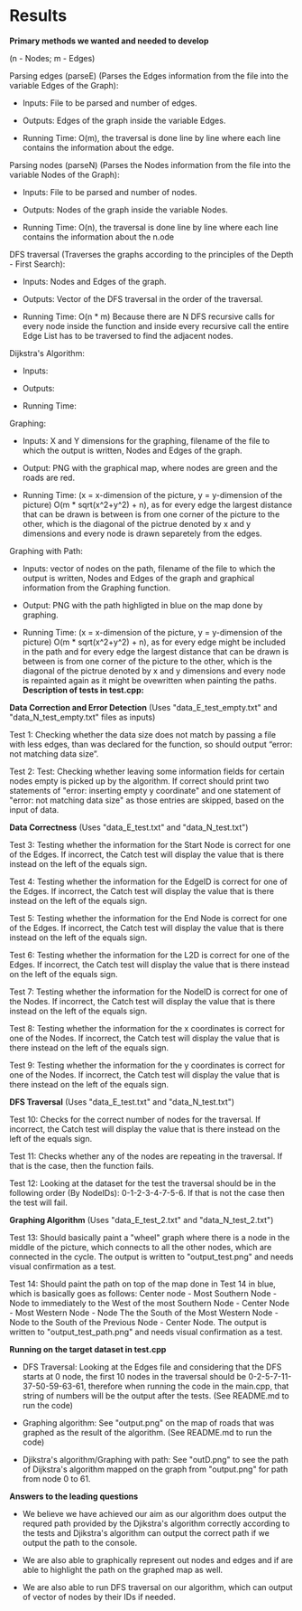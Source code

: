 # Results 

**Primary methods we wanted and needed to develop**

(n - Nodes; m - Edges)

Parsing edges (parseE) (Parses the Edges information from the file into the variable Edges of the Graph):

- Inputs: File to be parsed and number of edges.

- Outputs: Edges of the graph inside the variable Edges.

- Running Time: O(m), the traversal is done line by line where each line contains the information about the edge.

Parsing nodes (parseN) (Parses the Nodes information from the file into the variable Nodes of the Graph):

- Inputs: File to be parsed and number of nodes.

- Outputs: Nodes of the graph inside the variable Nodes.

- Running Time: O(n), the traversal is done line by line where each line contains the information about the n.ode

DFS traversal (Traverses the graphs according to the principles of the Depth - First Search):

- Inputs: Nodes and Edges of the graph.

- Outputs: Vector of the DFS traversal in the order of the traversal.

- Running Time: O(n * m) Because there are N DFS recursive calls for every node inside the function and inside every recursive call the entire Edge List has to be traversed to find the adjacent nodes.

Dijkstra's Algorithm:

- Inputs:

- Outputs:

- Running Time: 

Graphing:

- Inputs: X and Y dimensions for the graphing, filename of the file to which the output is written, Nodes and Edges of the graph.

- Output: PNG with the graphical map, where nodes are green and the roads are red.

- Running Time: (x = x-dimension of the picture, y = y-dimension of the picture) O(m * sqrt(x^2+y^2) + n), as for every edge the largest distance that can be drawn is between is from one corner of the picture to the other, which is the diagonal of the pictrue denoted by x and y dimensions and every node is drawn separetely from the edges.

Graphing with Path:

- Inputs: vector of nodes on the path, filename of the file to which the output is written, Nodes and Edges of the graph and graphical information from the Graphing function.

- Output: PNG with the path highligted in blue on the map done by graphing.

- Running Time: (x = x-dimension of the picture, y = y-dimension of the picture) O(m * sqrt(x^2+y^2) + n), as for every edge might be included in the path and for every edge the largest distance that can be drawn is between is from one corner of the picture to the other, which is the diagonal of the pictrue denoted by x and y dimensions and every node is repainted again as it might be ovewritten when painting the paths.
**Description of tests in test.cpp:**

**Data Correction and Error Detection** (Uses "data_E_test_empty.txt" and "data_N_test_empty.txt" files as inputs)

Test 1: Checking whether the data size does not match by passing a file with less edges, than was declared for the function, so should output “error: not matching data size”.

Test 2: Test: Checking whether leaving some information fields for certain nodes empty is picked up by the algorithm. If correct should print two statements of "error: inserting empty y coordinate" and one statement of "error: not matching data size" as those entries are skipped, based on the input of data.

**Data Correctness** (Uses "data_E_test.txt" and "data_N_test.txt")

Test 3: Testing whether the information for the Start Node is correct for one of the Edges. If incorrect, the Catch test will display the value that is there instead on the left of the equals sign.

Test 4: Testing whether the information for the EdgeID is correct for one of the Edges. If incorrect, the Catch test will display the value that is there instead on the left of the equals sign.

Test 5: Testing whether the information for the End Node is correct for one of the Edges. If incorrect, the Catch test will display the value that is there instead on the left of the equals sign.

Test 6: Testing whether the information for the L2D is correct for one of the Edges. If incorrect, the Catch test will display the value that is there instead on the left of the equals sign.

Test 7: Testing whether the information for the NodeID is correct for one of the Nodes. If incorrect, the Catch test will display the value that is there instead on the left of the equals sign.

Test 8: Testing whether the information for the x coordinates is correct for one of the Nodes. If incorrect, the Catch test will display the value that is there instead on the left of the equals sign.

Test 9: Testing whether the information for the y coordinates is correct for one of the Nodes. If incorrect, the Catch test will display the value that is there instead on the left of the equals sign.

**DFS Traversal** (Uses "data_E_test.txt" and "data_N_test.txt")

Test 10: Checks for the correct number of nodes for the traversal. If incorrect, the Catch test will display the value that is there instead on the left of the equals sign.

Test 11: Checks whether any of the nodes are repeating in the traversal. If that is the case, then the function fails.

Test 12: Looking at the dataset for the test the traversal should be in the following order (By NodeIDs): 0-1-2-3-4-7-5-6. If that is not the case then the test will fail.

**Graphing Algorithm** (Uses "data_E_test_2.txt" and "data_N_test_2.txt")

Test 13: Should basically paint a "wheel" graph where there is a node in the middle of the picture, which connects to all the other nodes, which are connected in the cycle. The output is written to "output_test.png" and needs visual confirmation as a test.

Test 14: Should paint the path on top of the map done in Test 14 in blue, which is basically goes as follows: Center node - Most Southern Node - Node to immediately to the West of the most Southern Node - Center Node - Most Western Node - Node The the South of the Most Western Node - Node to the South of the Previous Node - Center Node. The output is written to "output_test_path.png" and needs visual confirmation as a test.

**Running on the target dataset in test.cpp**

- DFS Traversal: Looking at the Edges file and considering that the DFS starts at 0 node, the first 10 nodes in the traversal should be 0-2-5-7-11-37-50-59-63-61, therefore when running the code in the main.cpp, that string of numbers will be the output after the tests. (See README.md to run the code)

- Graphing algorithm: See "output.png" on the map of roads that was graphed as the result of the algorithm. (See README.md to run the code)

- Djikstra's algorithm/Graphing with path: See "outD.png" to see the path of Dijkstra's algorithm mapped on the graph from "output.png" for path from node 0 to 61.

**Answers to the leading questions**

- We believe we have achieved our aim as our algorithm does output the requred path provided by the Djikstra's algorithm correctly according to the tests and Djikstra's algorithm can output the correct path if we output the path to the console.

- We are also able to graphically represent out nodes and edges and if are able to highlight the path on the graphed map as well.

- We are also able to run DFS traversal on our algorithm, which can output of vector of nodes by their IDs if needed. 
